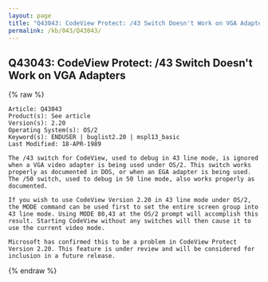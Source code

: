 ```yaml
---
layout: page
title: "Q43043: CodeView Protect: /43 Switch Doesn't Work on VGA Adapters"
permalink: /kb/043/Q43043/
---
```


## Q43043: CodeView Protect: /43 Switch Doesn't Work on VGA Adapters

{% raw %}

	Article: Q43043
	Product(s): See article
	Version(s): 2.20
	Operating System(s): OS/2
	Keyword(s): ENDUSER | buglist2.20 | mspl13_basic
	Last Modified: 18-APR-1989
	
	The /43 switch for CodeView, used to debug in 43 line mode, is ignored
	when a VGA video adapter is being used under OS/2. This switch works
	properly as documented in DOS, or when an EGA adapter is being used.
	The /50 switch, used to debug in 50 line mode, also works properly as
	documented.
	
	If you wish to use CodeView Version 2.20 in 43 line mode under OS/2,
	the MODE command can be used first to set the entire screen group into
	43 line mode. Using MODE 80,43 at the OS/2 prompt will accomplish this
	result. Starting CodeView without any switches will then cause it to
	use the current video mode.
	
	Microsoft has confirmed this to be a problem in CodeView Protect
	Version 2.20. This feature is under review and will be considered for
	inclusion in a future release.

{% endraw %}
